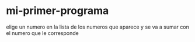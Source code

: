 # mi-primer-programa
elige un numero en la lista de los numeros que aparece y se va a sumar con el numero que le corresponde
